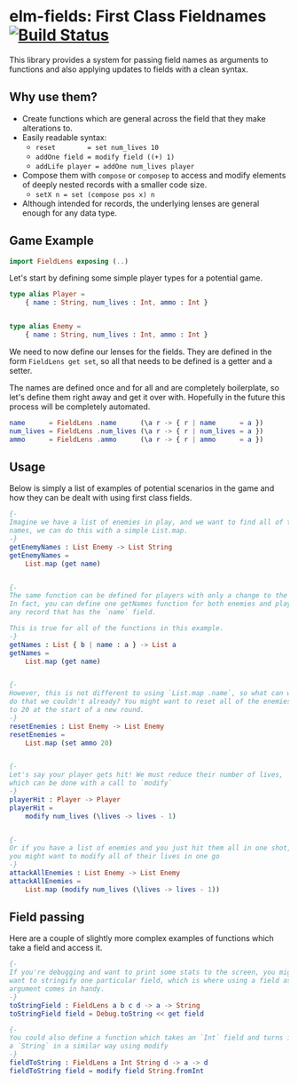 # elm-fields: First Class Fieldnames [![Build Status](https://travis-ci.com/sjorn3/elm-fields.svg?token=yqduYxjYcVhWa7fwLx3k&branch=master)](https://travis-ci.com/sjorn3/elm-fields)
This library provides a system for passing field names as arguments to functions
and also applying updates to fields with a clean syntax.

## Why use them?

- Create functions which are general across the field that they make alterations
  to.
- Easily readable syntax:
  - `reset        = set num_lives 10`
  - `addOne field = modify field ((+) 1)`
  - `addLife player = addOne num_lives player`
- Compose them with `compose` or `composep` to access and modify elements of
  deeply nested records with a smaller code size.
  - ``setX n = set (compose pos x) n``
- Although intended for records, the underlying lenses are general enough
  for any data type. 

## Game Example

```elm
import FieldLens exposing (..)
```

Let's start by defining some simple player types for a potential game.

```elm
type alias Player =
    { name : String, num_lives : Int, ammo : Int }


type alias Enemy =
    { name : String, num_lives : Int, ammo : Int }
```

We need to now define our lenses for the fields. They are defined in the form
`FieldLens get set`, so all that needs to be defined is a getter and a setter.

The names are defined once and for all and are completely boilerplate, so let's
define them right away and get it over with. Hopefully in the future this
process will be completely automated. 
```elm
name      = FieldLens .name      (\a r -> { r | name      = a })
num_lives = FieldLens .num_lives (\a r -> { r | num_lives = a })
ammo      = FieldLens .ammo      (\a r -> { r | ammo      = a })
```
 
## Usage
Below is simply a list of examples of potential scenarios in the game and how
they can be dealt with using first class fields.

```elm
{-
Imagine we have a list of enemies in play, and we want to find all of their
names, we can do this with a simple List.map.
-}
getEnemyNames : List Enemy -> List String
getEnemyNames =
    List.map (get name)


{-
The same function can be defined for players with only a change to the type.
In fact, you can define one getNames function for both enemies and players, or
any record that has the `name` field.

This is true for all of the functions in this example.
-}
getNames : List { b | name : a } -> List a
getNames =
    List.map (get name)


{-
However, this is not different to using `List.map .name`, so what can we
do that we couldn't already? You might want to reset all of the enemies ammo
to 20 at the start of a new round. 
-}
resetEnemies : List Enemy -> List Enemy
resetEnemies =
    List.map (set ammo 20)


{-
Let's say your player gets hit! We must reduce their number of lives,
which can be done with a call to `modify`
-}
playerHit : Player -> Player
playerHit =
    modify num_lives (\lives -> lives - 1)


{-
Or if you have a list of enemies and you just hit them all in one shot,
you might want to modify all of their lives in one go
-}
attackAllEnemies : List Enemy -> List Enemy
attackAllEnemies =
    List.map (modify num_lives (\lives -> lives - 1))
```
## Field passing

Here are a couple of slightly more complex examples of functions which take
a field and access it.

```elm
{-
If you're debugging and want to print some stats to the screen, you might
want to stringify one particular field, which is where using a field as an
argument comes in handy.
-}
toStringField : FieldLens a b c d -> a -> String
toStringField field = Debug.toString << get field

{-
You could also define a function which takes an `Int` field and turns it into
a `String` in a similar way using modify
-}
fieldToString : FieldLens a Int String d -> a -> d
fieldToString field = modify field String.fromInt
```